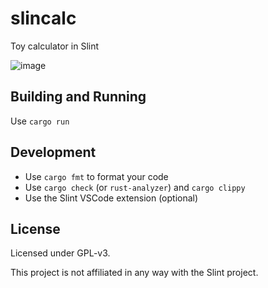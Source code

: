 # slincalc
Toy calculator in Slint

![image](https://github.com/PgBiel/slincalc/assets/9021226/6069229e-32c7-47a0-8126-8fa20d5def2a)

## Building and Running

Use `cargo run`

## Development

- Use `cargo fmt` to format your code
- Use `cargo check` (or `rust-analyzer`) and `cargo clippy`
- Use the Slint VSCode extension (optional)

## License

Licensed under GPL-v3.

This project is not affiliated in any way with the Slint project.
